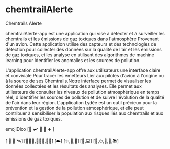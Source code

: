 # chemtrailAlerte
Chemtrails Alerte

chemtrailAlerte-app est une application qui vise à détecter et à surveiller les chemtrails et les émissions de gaz toxiques dans l'atmosphère Provenant d'un avion. Cette application utilise des capteurs et des technologies de détection pour collecter des données sur la qualité de l'air et les émissions de gaz toxiques, et les analyse en utilisant des algorithmes de machine learning pour identifier les anomalies et les sources de pollution.

L'application chemtrailAlerte-app offre aux utilisateurs une interface claire et conviviale Pour tracer les émetteurs Lier aux pilotes d'avion à l'origine ou à la source de ses Chemtrails.Notre interface permet de visualiser les données collectées et les résultats des analyses. Elle permet aux utilisateurs de consulter les niveaux de pollution atmosphérique en temps réel, d'identifier les sources de pollution et de suivre l'évolution de la qualité de l'air dans leur région.
L'application Lydée est un outil précieux pour la prévention et la gestion de la pollution atmosphérique, et elle peut contribuer à sensibiliser la population aux risques liés aux chemtrails et aux émissions de gaz toxiques.

emojiDico 
[🌁 🛩 🛫 🛬 ✈️ ]

[ 📶 📡  🛰]
[👨🏽‍💻,🧘🏽‍♂️,🕴🏻]
[☁️] 
[✨,🤖,🤗]
[📱,💻]
[🧭,⏱,📐,📏,📚]